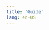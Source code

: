 ```yaml
---
title: 'Guide'
lang: en-US
---
```


<script setup>
import Page from './pages/guide.vue'
</script>

<Page />
